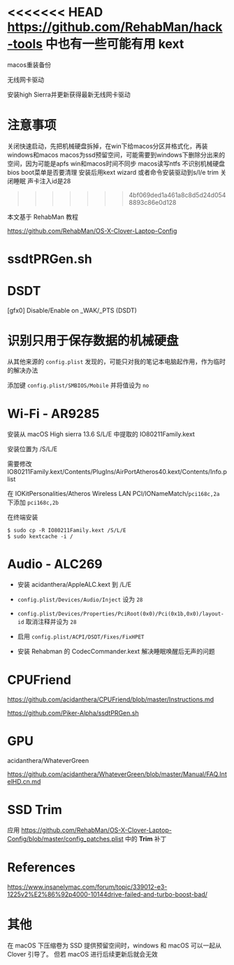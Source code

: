 <<<<<<< HEAD
https://github.com/RehabMan/hack-tools 中也有一些可能有用 kext
=======
macos重装备份

无线网卡驱动

安装high Sierra并更新获得最新无线网卡驱动

# 注意事项

关闭快速启动，先把机械硬盘拆掉，在win下给macos分区并格式化，再装windows和macos
macos为ssd预留空间，可能需要到windows下删除分出来的空间，因为可能是apfs
win和macos时间不同步
macos读写ntfs
不识别机械硬盘
bios boot菜单是否要清理
安装后用kext wizard 或者命令安装驱动到s/l/e
trim
关闭睡眠
声卡注入id是28
>>>>>>> 4bf069ded1a461a8c8d5d24d0548893c86e0d128


本文基于 RehabMan 教程

https://github.com/RehabMan/OS-X-Clover-Laptop-Config

# ssdtPRGen.sh

# DSDT

[gfx0] Disable/Enable on \_WAK/\_PTS (DSDT)

# 识别只用于保存数据的机械硬盘

从其他来源的 `config.plist` 发现的，可能只对我的笔记本电脑起作用，作为临时的解决办法

添加键 `config.plist/SMBIOS/Mobile` 并将值设为 `no`

# Wi-Fi - AR9285

安装从 macOS High sierra 13.6 S/L/E 中提取的 IO80211Family.kext

安装位置为 /S/L/E

需要修改 IO80211Family.kext/Contents/PlugIns/AirPortAtheros40.kext/Contents/Info.plist

在 IOKitPersonalities/Atheros Wireless LAN PCI/IONameMatch/`pci168c,2a` 下添加 `pci168c,2b`

在终端安装

```
$ sudo cp -R IO80211Family.kext /S/L/E
$ sudo kextcache -i /
```

# Audio - ALC269

* 安装 acidanthera/AppleALC.kext 到 /L/E

* `config.plist/Devices/Audio/Inject` 设为 `28`

* `config.plist/Devices/Properties/PciRoot(0x0)/Pci(0x1b,0x0)/layout-id` 取消注释并设为 `28`

* 启用 `config.plist/ACPI/DSDT/Fixes/FixHPET`

* 安装 Rehabman 的 CodecCommander.kext 解决睡眠唤醒后无声的问题

# CPUFriend

https://github.com/acidanthera/CPUFriend/blob/master/Instructions.md

https://github.com/Piker-Alpha/ssdtPRGen.sh

# GPU

acidanthera/WhateverGreen

https://github.com/acidanthera/WhateverGreen/blob/master/Manual/FAQ.IntelHD.cn.md

# SSD Trim

应用 https://github.com/RehabMan/OS-X-Clover-Laptop-Config/blob/master/config_patches.plist 中的 **Trim** 补丁


# References

https://www.insanelymac.com/forum/topic/339012-e3-1225v2%E2%86%92p4000-10144drive-failed-and-turbo-boost-bad/

# 其他

在 macOS 下压缩卷为 SSD 提供预留空间时，windows 和 macOS 可以一起从 Clover 引导了。
但若 macOS 进行后续更新后就会无效
